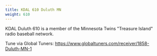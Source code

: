 ```yaml
---
title: KDAL 610 Duluth MN
weight: 610
---
```

KDAL Duluth 610 is a member of the Minnesota Twins "Treasure Island"
radio baseball network.

Tune via Global Tuners: https://www.globaltuners.com/receiver/1858-Duluth-MN-1

